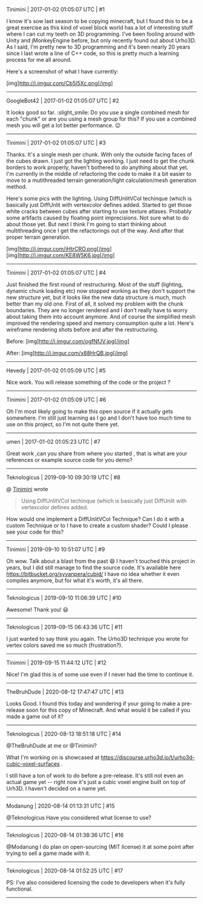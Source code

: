 Tinimini | 2017-01-02 01:05:07 UTC | #1

I know it's sow last season to be copying minecraft, but I found this to be a great exercise as this kind of voxel block world has a lot of interesting stuff where I can cut my teeth on 3D programming. I've been fooling around with Unity and jMonkeyEngine before, but only recently found out about Urho3D.
As I said, I'm pretty new to 3D programming and it's been nearly 20 years since I last wrote a line of C++ code, so this is pretty much a learning process for me all around.

Here's a screenshot of what I have currently:

[img]http://i.imgur.com/Cb5I5Xc.png[/img]

-------------------------

GoogleBot42 | 2017-01-02 01:05:07 UTC | #2

It looks good so far. :slight_smile:  Do you use a single combined mesh for each "chunk" or are you using a mesh group for this?  If you use a combined mesh you will get a lot better performance. :wink:

-------------------------

Tinimini | 2017-01-02 01:05:07 UTC | #3

Thanks. It's a single mesh per chunk. With only the outside facing faces of the cubes drawn.
I just got the lighting working. I just need to get the chunk borders to work properly, haven't bothered to do anything about that yet. I'm currently in the middle of refactoring the code to make it a bit easier to move to a mutithreaded terrain generation/light calculation/mesh generation method.

Here's some pics with the lighting. Using DiffUnlitVCol techinque (which is basically just DiffUnlit with vertexcolor defines added. Started to get those white cracks between cubes after starting to use texture atlases. Probably some artifacts caused by floating point imprecisions. Not sure what to do about those yet.
But next I think I'm going to start thinking about multithreading once I get the refactorings out of the way. And after that proper terrain generation.

[img]http://i.imgur.com/iHtrCRO.png[/img]
[img]http://i.imgur.com/KE8W5K6.jpg[/img]

-------------------------

Tinimini | 2017-01-02 01:05:07 UTC | #4

Just finished the first round of restructuring. Most of the stuff (lighting, dynamic chunk loading etc) now stopped working as they don't support the new structure yet, but it looks like the new data structure is much, much better than my old one. First of all, it solved my problem with the chunk boundaries. They are no longer rendered and I don't really have to worry about taking them into account anymore.
And of course the simplified mesh improved the rendering speed and memory consumption quite a lot.
Here's wireframe rendering shots before and after the restructuring.

Before:
[img]http://i.imgur.com/ogfNfJV.jpg[/img]

After:
[img]http://i.imgur.com/x88HrQB.jpg[/img]

-------------------------

Hevedy | 2017-01-02 01:05:09 UTC | #5

Nice work.
You will release something of the code or the project ?

-------------------------

Tinimini | 2017-01-02 01:05:09 UTC | #6

Oh I'm most likely going to make this open source if it actually gets somewhere. I'm still just learning as I go and I don't have too much time to use on this project, so I'm not quite there yet.

-------------------------

umen | 2017-01-02 01:05:23 UTC | #7

Great work ,can you share from where you started , that is what are your references or example source code for you demo?

-------------------------

Teknologicus | 2019-09-10 09:30:19 UTC | #8

@ [Tinimini](https://discourse.urho3d.io/t/yet-another-minecraft-wannabe/1056/3) wrote
> Using DiffUnlitVCol techinque (which is basically just DiffUnlit with vertexcolor defines added.

How would one implement a DiffUnlitVCol Technique?  Can I do it with a custom Technique or to I have to create a custom shader?  Could I please see your code for this?

-------------------------

Tinimini | 2019-09-10 10:51:07 UTC | #9

Oh wow. Talk about a blast from the past :smile: I haven't touched this project in years, but I did still manage to find the source code. It's available here https://bitbucket.org/syvanpera/cubid/
I have no idea whether it even compiles anymore, but for what it's worth, it's all there.

-------------------------

Teknologicus | 2019-09-10 11:06:39 UTC | #10

Awesome!  Thank you! :smiley:

-------------------------

Teknologicus | 2019-09-15 06:43:36 UTC | #11

I just wanted to say think you again.  The Urho3D technique you wrote for vertex colors saved me so much (frustration?).

-------------------------

Tinimini | 2019-09-15 11:44:12 UTC | #12

Nice! I'm glad this is of some use even if I never had the time to continue it.

-------------------------

TheBruhDude | 2020-08-12 17:47:47 UTC | #13

Looks Good. I found this today and wondering if your going to make a pre-release soon for this copy of Minecraft. And what would it be called if you made a game out of it?

-------------------------

Teknologicus | 2020-08-13 18:51:18 UTC | #14

@TheBruhDude at me or @Tinimini?

What I'm working on is showcased at https://discourse.urho3d.io/t/urho3d-cubic-voxel-surfaces .

I still have a ton of work to do before a pre-release.  It's still not even an actual game yet -- right now it's just a cubic voxel engine built on top of Urh3D.  I haven't decided on a name yet.

-------------------------

Modanung | 2020-08-14 01:13:31 UTC | #15

@Teknologicus Have you considered what license to use?

-------------------------

Teknologicus | 2020-08-14 01:38:36 UTC | #16

@Modanung I do plan on open-sourcing (MIT license) it at some point after trying to sell a game made with it.

-------------------------

Teknologicus | 2020-08-14 01:52:25 UTC | #17

PS: I've also considered licensing the code to developers when it's fully functional.

-------------------------

